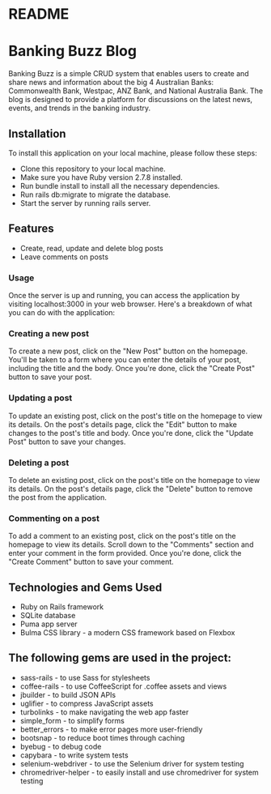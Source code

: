 # README

# Banking Buzz Blog

Banking Buzz is a simple CRUD system that enables users to create and share news and information about the big 4 Australian Banks: Commonwealth Bank, Westpac, ANZ Bank, and National Australia Bank. The blog is designed to provide a platform for discussions on the latest news, events, and trends in the banking industry.


## Installation

To install this application on your local machine, please follow these steps:

- Clone this repository to your local machine.
- Make sure you have Ruby version 2.7.8 installed.
- Run bundle install to install all the necessary dependencies.
- Run rails db:migrate to migrate the database.
- Start the server by running rails server.

## Features

- Create, read, update and delete blog posts
- Leave comments on posts

### Usage

Once the server is up and running, you can access the application by visiting localhost:3000 in your web browser. Here's a breakdown of what you can do with the application:

### Creating a new post
To create a new post, click on the "New Post" button on the homepage. You'll be taken to a form where you can enter the details of your post, including the title and the body. Once you're done, click the "Create Post" button to save your post.

### Updating a post
To update an existing post, click on the post's title on the homepage to view its details. On the post's details page, click the "Edit" button to make changes to the post's title and body. Once you're done, click the "Update Post" button to save your changes.

### Deleting a post
To delete an existing post, click on the post's title on the homepage to view its details. On the post's details page, click the "Delete" button to remove the post from the application.

### Commenting on a post
To add a comment to an existing post, click on the post's title on the homepage to view its details. Scroll down to the "Comments" section and enter your comment in the form provided. Once you're done, click the "Create Comment" button to save your comment.


## Technologies and Gems Used

- Ruby on Rails framework
- SQLite database
- Puma app server
- Bulma CSS library - a modern CSS framework based on Flexbox

## The following gems are used in the project:

- sass-rails - to use Sass for stylesheets  
- coffee-rails - to use CoffeeScript for .coffee assets and views  
- jbuilder - to build JSON APIs  
- uglifier - to compress JavaScript assets  
- turbolinks - to make navigating the web app faster  
- simple_form - to simplify forms  
- better_errors - to make error pages more user-friendly  
- bootsnap - to reduce boot times through caching  
- byebug - to debug code  
- capybara - to write system tests  
- selenium-webdriver - to use the Selenium driver for system testing  
- chromedriver-helper - to easily install and use chromedriver for system testing  
